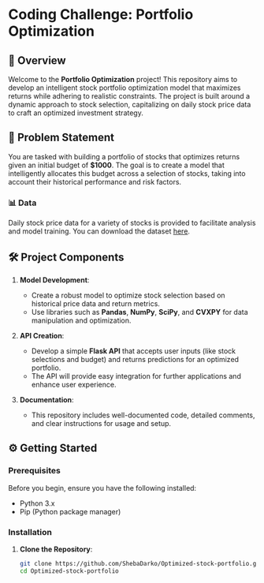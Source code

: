 # Coding Challenge: Portfolio Optimization

## 🚀 Overview

Welcome to the **Portfolio Optimization** project! This repository aims to develop an intelligent stock portfolio optimization model that maximizes returns while adhering to realistic constraints. The project is built around a dynamic approach to stock selection, capitalizing on daily stock price data to craft an optimized investment strategy.

## 🎯 Problem Statement

You are tasked with building a portfolio of stocks that optimizes returns given an initial budget of **$1000**. The goal is to create a model that intelligently allocates this budget across a selection of stocks, taking into account their historical performance and risk factors.

### 📊 Data

Daily stock price data for a variety of stocks is provided to facilitate analysis and model training. You can download the dataset [here](https://drive.google.com/file/d/1vdougP5eBLb7geavZIt7QyXhLVq4ai4M/view?usp=sharing).

## 🛠️ Project Components

1. **Model Development**:
   - Create a robust model to optimize stock selection based on historical price data and return metrics.
   - Use libraries such as **Pandas**, **NumPy**, **SciPy**, and **CVXPY** for data manipulation and optimization.

2. **API Creation**:
   - Develop a simple **Flask API** that accepts user inputs (like stock selections and budget) and returns predictions for an optimized portfolio.
   - The API will provide easy integration for further applications and enhance user experience.

3. **Documentation**:
   - This repository includes well-documented code, detailed comments, and clear instructions for usage and setup.

## ⚙️ Getting Started

### Prerequisites

Before you begin, ensure you have the following installed:

- Python 3.x
- Pip (Python package manager)

### Installation

1. **Clone the Repository**:

   ```bash
   git clone https://github.com/ShebaDarko/Optimized-stock-portfolio.git
   cd Optimized-stock-portfolio
